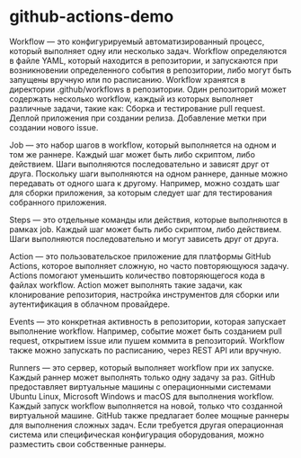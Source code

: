 # github-actions-demo

Workflow — это конфигурируемый автоматизированный процесс, который выполняет одну или несколько задач. Workflow определяются в файле YAML, который находится в репозитории, и запускаются при возникновении определенного события в репозитории, либо могут быть запущены вручную или по расписанию. Workflow хранятся в директории .github/workflows в репозитории. Один репозиторий может содержать несколько workflow, каждый из которых выполняет различные задачи, такие как:
Сборка и тестирование pull request.
Деплой приложения при создании релиза.
Добавление метки при создании нового issue.

Job — это набор шагов в workflow, который выполняется на одном и том же раннере. Каждый шаг может быть либо скриптом, либо действием. Шаги выполняются последовательно и зависят друг от друга. Поскольку шаги выполняются на одном раннере, данные можно передавать от одного шага к другому. Например, можно создать шаг для сборки приложения, за которым следует шаг для тестирования собранного приложения.

Steps — это отдельные команды или действия, которые выполняются в рамках job. Каждый шаг может быть либо скриптом, либо действием. Шаги выполняются последовательно и могут зависеть друг от друга.

Action — это пользовательское приложение для платформы GitHub Actions, которое выполняет сложную, но часто повторяющуюся задачу. Actions помогают уменьшить количество повторяющегося кода в файлах workflow. Action может выполнять такие задачи, как клонирование репозитория, настройка инструментов для сборки или аутентификация в облачном провайдере.

Events — это конкретная активность в репозитории, которая запускает выполнение workflow. Например, событие может быть созданием pull request, открытием issue или пушем коммита в репозиторий. Workflow также можно запускать по расписанию, через REST API или вручную.

Runners — это сервер, который выполняет workflow при их запуске. Каждый раннер может выполнять только одну задачу за раз. GitHub предоставляет виртуальные машины с операционными системами Ubuntu Linux, Microsoft Windows и macOS для выполнения workflow. Каждый запуск workflow выполняется на новой, только что созданной виртуальной машине. GitHub также предлагает более мощные раннеры для выполнения сложных задач. Если требуется другая операционная система или специфическая конфигурация оборудования, можно разместить свои собственные раннеры.
